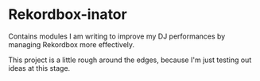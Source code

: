 # Rekordbox-inator
Contains modules I am writing to improve my DJ performances by managing Rekordbox more effectively.

This project is a little rough around the edges, because I'm just testing out ideas at this stage.
